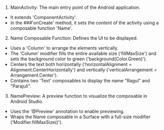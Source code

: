 1. MainActivity: The main entry point of the Android application.
  - It extends 'ComponentActivity'.
  - In the ###'onCreate' method, it sets the content of the activity using a composable function 'Name'.
  
2. Name Composable Function: Defines the UI to be displayed.
  - Uses a 'Column' to arrange the elements vertically.
  - The 'Column' modifier fills the entire available size ('fillMaxSize') and sets the background color to green ('background(Color.Green)').
  - Centers the text both horizontally ('horizontalAlignment = Alignment.CenterHorizontally') and vertically ('verticalArrangement = Arrangement.Center').
  - Contains two 'Text' composables to display the name "Ragul" and "Parajuli".

3. NamePreview: A preview function to visualize the composable in Android Studio.
  - Uses the '@Preview' annotation to enable previewing.
  - Wraps the Name composable in a Surface with a full-size modifier ('Modifier.fillMaxSize()').
